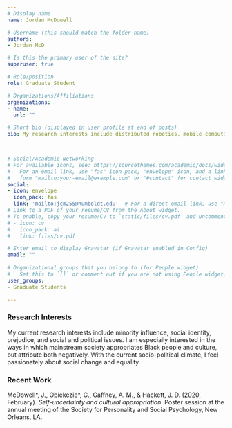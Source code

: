 ```yaml
---
# Display name
name: Jordan McDowell

# Username (this should match the folder name)
authors:
- Jordan_McD

# Is this the primary user of the site?
superuser: true

# Role/position
role: Graduate Student

# Organizations/Affiliations
organizations:
- name: 
  url: ""

# Short bio (displayed in user profile at end of posts)
bio: My research interests include distributed robotics, mobile computing and programmable matter.



# Social/Academic Networking
# For available icons, see: https://sourcethemes.com/academic/docs/widgets/#icons
#   For an email link, use "fas" icon pack, "envelope" icon, and a link in the
#   form "mailto:your-email@example.com" or "#contact" for contact widget.
social:
- icon: envelope
  icon_pack: fas
  link: 'mailto:jcm255@humboldt.edu'  # For a direct email link, use "mailto:test@example.org".
# Link to a PDF of your resume/CV from the About widget.
# To enable, copy your resume/CV to `static/files/cv.pdf` and uncomment the lines below.  
# - icon: cv
#   icon_pack: ai
#   link: files/cv.pdf

# Enter email to display Gravatar (if Gravatar enabled in Config)
email: ""
  
# Organizational groups that you belong to (for People widget)
#   Set this to `[]` or comment out if you are not using People widget.  
user_groups:
- Graduate Students

---
```


<h3>Research Interests</h3>
My current research interests include minority influence, social identity, prejudice, and social and political issues.  I am especially interested in the ways in which  mainstream society appropriates Black people and culture, but attribute both negatively.  With the current socio-political climate, I feel passionately about social change and equality.

<h3>Recent Work</h3>
<p>McDowell*, J., Obiekezie*, C., Gaffney, A. M., & Hackett, J. D. (2020, February). <i>Self-uncertainty and cultural appropriation.</i> Poster session at the annual meeting of the Society for Personality and Social Psychology, New Orleans, LA.</p>
